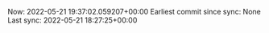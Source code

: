 Now: 2022-05-21 19:37:02.059207+00:00 Earliest commit since sync: None Last sync: 2022-05-21 18:27:25+00:00
